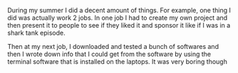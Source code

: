 During my summer I did a decent amount of things. For example, one thing I did was actually work 2 jobs. In one job I had to create my own project and then present it to people to see if they liked it and sponsor it like if I was in a shark tank episode. 


Then at my next job, I downloaded and tested a bunch of softwares and then I wrote down info that I could get from the software by using the terminal software that is installed on the laptops. It was very boring though


